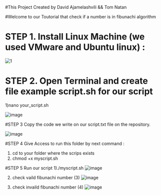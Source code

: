 #This Project Created by David Ajamelashvili && Tom Natan

#Welcome to our Toutorial that check if a number is in fibunachi algorithm

# STEP 1. Install Linux Machine (we used VMware and Ubuntu linux) : 

![1](https://github.com/davidght1/Linux/assets/109731662/6908d30c-8cf0-4d1d-aa03-3f34494624d3)


# STEP 2. Open Terminal and create file example script.sh for our script

1)nano your_script.sh

![image](https://github.com/davidght1/Linux/assets/109731662/d1130092-f268-43c3-9f23-46c51d5b9204)

#STEP 3 Copy the code we write on our script.txt file on the repository.

![image](https://github.com/davidght1/Linux/assets/109731662/399f0fdb-16dc-4947-8313-9b775e0b0232)

#STEP 4 Give Access to run this folder by next command : 
1) cd to your folder where the scrips exists
2) chmod +x myscript.sh

#STEP 5 Run our script
1)./myscript.sh
![image](https://github.com/davidght1/Linux/assets/109731662/30ffbc63-1507-4bb9-aac2-797498638cc8)

2) check vaild fibunachi number (3)
![image](https://github.com/davidght1/Linux/assets/109731662/15d1bfa8-c80d-4796-bd92-85a909428f29)

3) check invaild fibunachi number (4)
![image](https://github.com/davidght1/Linux/assets/109731662/e3f53066-e1aa-46cb-83d7-901b27caebe4)




